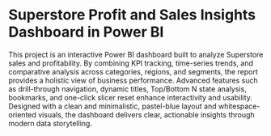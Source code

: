 # Superstore Profit and Sales Insights Dashboard in Power BI
This project is an interactive Power BI dashboard built to analyze Superstore sales and profitability. By combining KPI tracking, time-series trends, and comparative analysis across categories, regions, and segments, the report provides a holistic view of business performance. Advanced features such as drill-through navigation, dynamic titles, Top/Bottom N state analysis, bookmarks, and one-click slicer reset enhance interactivity and usability. Designed with a clean and minimalistic, pastel-blue layout and whitespace-oriented visuals, the dashboard delivers clear, actionable insights through modern data storytelling.
